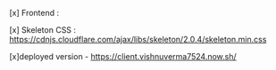 [x] Frontend : 


[x] Skeleton CSS : https://cdnjs.cloudflare.com/ajax/libs/skeleton/2.0.4/skeleton.min.css

[x]deployed version - https://client.vishnuverma7524.now.sh/

